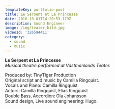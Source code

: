 ```yaml
---
templateKey: portfolio-post
title: Le Serpent et La Princesse
date: 2016-10-01T14:20:53.179Z
description: Sound Engineer
image: /img/teater_bild.jpg
videoId: '326594411'
category:
  - sound
  - music
---
```

**Le Serpent et La Princesse**\
_Musical theatre performed at Västmanlands Teater._

Produced by: TinyTiger Production\
Original script and music by Camilla Ringquist.\
Vocals and Piano: Camilla Ringquist\
Actors: Camilla Ringquist, Elias Ringquist\
Double Bass, Accordion: Ola Johansson\
Sound design, Live sound engineering: Hugo.
